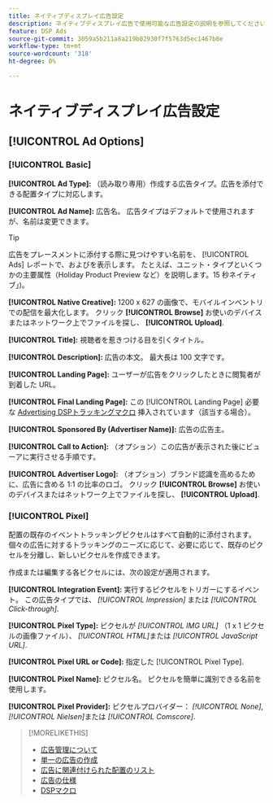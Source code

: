 ```yaml
---
title: ネイティブディスプレイ広告設定
description: ネイティブディスプレイ広告で使用可能な広告設定の説明を参照してください。
feature: DSP Ads
source-git-commit: 3059a5b211a8a219b02930f7f5763d5ec1467b8e
workflow-type: tm+mt
source-wordcount: '318'
ht-degree: 0%

---
```


# ネイティブディスプレイ広告設定

## [!UICONTROL Ad Options]

### [!UICONTROL Basic]

**[!UICONTROL Ad Type]:** （読み取り専用）作成する広告タイプ。広告を添付できる配置タイプに対応します。

**[!UICONTROL Ad Name]:** 広告名。 広告タイプはデフォルトで使用されますが、名前は変更できます。

>[!TIP]
>
> 広告をプレースメントに添付する際に見つけやすい名前を、 [!UICONTROL Ads] レポートで、およびを表示します。 たとえば、ユニット・タイプといくつかの主要属性（Holiday Product Preview など）を説明します。15 秒ネイティブ」)。

**[!UICONTROL Native Creative]:** 1200 x 627 の画像で、モバイルインベントリでの配信を最大化します。 クリック **[!UICONTROL Browse]** お使いのデバイスまたはネットワーク上でファイルを探し、 **[!UICONTROL Upload]**.

**[!UICONTROL Title]:** 視聴者を惹きつける目を引くタイトル。

**[!UICONTROL Description]:** 広告の本文。 最大長は 100 文字です。

**[!UICONTROL Landing Page]:** ユーザーが広告をクリックしたときに閲覧者が到着した URL。

**[!UICONTROL Final Landing Page]:** この [!UICONTROL Landing Page] 必要な [Advertising DSPトラッキングマクロ](/help/dsp/campaign-management/macros.md) 挿入されています（該当する場合）。

**[!UICONTROL Sponsored By (Advertiser Name)]:** 広告の広告主。

**[!UICONTROL Call to Action]:** （オプション）この広告が表示された後にビューアに実行させる手順です。

**[!UICONTROL Advertiser Logo]:** （オプション）ブランド認識を高めるために、広告に含める 1:1 の比率のロゴ。 クリック **[!UICONTROL Browse]** お使いのデバイスまたはネットワーク上でファイルを探し、 **[!UICONTROL Upload]**.

### [!UICONTROL Pixel]

配置の既存のイベントトラッキングピクセルはすべて自動的に添付されます。 個々の広告に対するトラッキングのニーズに応じて、必要に応じて、既存のピクセルを分離し、新しいピクセルを作成できます。

作成または編集する各ピクセルには、次の設定が適用されます。

**[!UICONTROL Integration Event]:** 実行するピクセルをトリガーにするイベント。 この広告タイプでは、 *[!UICONTROL Impression]* または *[!UICONTROL Click-through]*.

**[!UICONTROL Pixel Type]:** ピクセルが *[!UICONTROL IMG URL]* （1 x 1 ピクセルの画像ファイル）、 *[!UICONTROL HTML]*&#x200B;または *[!UICONTROL JavaScript URL]*.

**[!UICONTROL Pixel URL or Code]:** 指定した [!UICONTROL Pixel Type].

**[!UICONTROL Pixel Name]:** ピクセル名。 ピクセルを簡単に識別できる名前を使用します。

**[!UICONTROL Pixel Provider]:** ピクセルプロバイダー： *[!UICONTROL None]*, *[!UICONTROL Nielsen]*&#x200B;または *[!UICONTROL Comscore]*.

>[!MORELIKETHIS]
>
>* [広告管理について](ad-about.md)
>* [単一の広告の作成](ad-create.md)
>* [広告に関連付けられた配置のリスト](/help/dsp/campaign-management/ads/ad-list-placements.md)
>* [広告の仕様](ad-specs.md)
>* [DSPマクロ](/help/dsp/campaign-management/macros.md)

